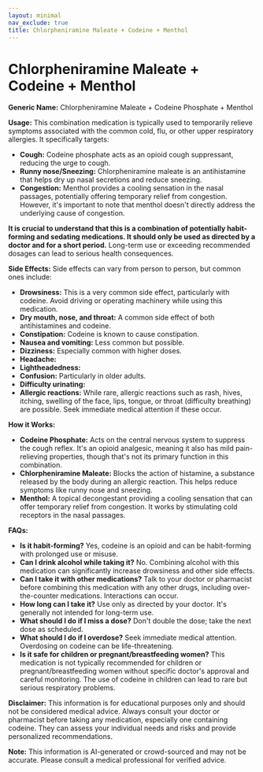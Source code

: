 ```yaml
---
layout: minimal
nav_exclude: true
title: Chlorpheniramine Maleate + Codeine + Menthol
---
```


# Chlorpheniramine Maleate + Codeine + Menthol

**Generic Name:** Chlorpheniramine Maleate + Codeine Phosphate + Menthol

**Usage:** This combination medication is typically used to temporarily relieve symptoms associated with the common cold, flu, or other upper respiratory allergies.  It specifically targets:

* **Cough:** Codeine phosphate acts as an opioid cough suppressant, reducing the urge to cough.
* **Runny nose/Sneezing:** Chlorpheniramine maleate is an antihistamine that helps dry up nasal secretions and reduce sneezing.
* **Congestion:** Menthol provides a cooling sensation in the nasal passages, potentially offering temporary relief from congestion.  However, it's important to note that menthol doesn't directly address the underlying cause of congestion.

**It is crucial to understand that this is a combination of potentially habit-forming and sedating medications.  It should only be used as directed by a doctor and for a short period.**  Long-term use or exceeding recommended dosages can lead to serious health consequences.

**Side Effects:**  Side effects can vary from person to person, but common ones include:

* **Drowsiness:** This is a very common side effect, particularly with codeine.  Avoid driving or operating machinery while using this medication.
* **Dry mouth, nose, and throat:**  A common side effect of both antihistamines and codeine.
* **Constipation:** Codeine is known to cause constipation.
* **Nausea and vomiting:**  Less common but possible.
* **Dizziness:**  Especially common with higher doses.
* **Headache:**
* **Lightheadedness:**
* **Confusion:** Particularly in older adults.
* **Difficulty urinating:**
* **Allergic reactions:**  While rare, allergic reactions such as rash, hives, itching, swelling of the face, lips, tongue, or throat (difficulty breathing) are possible.  Seek immediate medical attention if these occur.

**How it Works:**

* **Codeine Phosphate:**  Acts on the central nervous system to suppress the cough reflex. It's an opioid analgesic, meaning it also has mild pain-relieving properties, though that's not its primary function in this combination.
* **Chlorpheniramine Maleate:** Blocks the action of histamine, a substance released by the body during an allergic reaction.  This helps reduce symptoms like runny nose and sneezing.
* **Menthol:**  A topical decongestant providing a cooling sensation that can offer temporary relief from congestion. It works by stimulating cold receptors in the nasal passages.

**FAQs:**

* **Is it habit-forming?** Yes, codeine is an opioid and can be habit-forming with prolonged use or misuse.
* **Can I drink alcohol while taking it?**  No.  Combining alcohol with this medication can significantly increase drowsiness and other side effects.
* **Can I take it with other medications?** Talk to your doctor or pharmacist before combining this medication with any other drugs, including over-the-counter medications.  Interactions can occur.
* **How long can I take it?**  Use only as directed by your doctor.  It's generally not intended for long-term use.
* **What should I do if I miss a dose?** Don't double the dose; take the next dose as scheduled.
* **What should I do if I overdose?**  Seek immediate medical attention.  Overdosing on codeine can be life-threatening.
* **Is it safe for children or pregnant/breastfeeding women?**  This medication is not typically recommended for children or pregnant/breastfeeding women without specific doctor's approval and careful monitoring. The use of codeine in children can lead to rare but serious respiratory problems.


**Disclaimer:** This information is for educational purposes only and should not be considered medical advice.  Always consult your doctor or pharmacist before taking any medication, especially one containing codeine.  They can assess your individual needs and risks and provide personalized recommendations.


**Note:** This information is AI-generated or crowd-sourced and may not be accurate. Please consult a medical professional for verified advice.